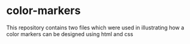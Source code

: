 # color-markers
This repository contains two files  which were used in illustrating how a color markers can be designed using html and css
